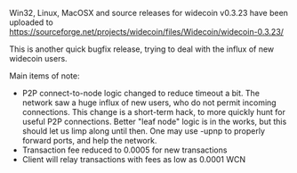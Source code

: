 Win32, Linux, MacOSX and source releases for widecoin v0.3.23 have been uploaded to
https://sourceforge.net/projects/widecoin/files/Widecoin/widecoin-0.3.23/

This is another quick bugfix release, trying to deal with the influx of new widecoin users.

Main items of note:

* P2P connect-to-node logic changed to reduce timeout a bit.  The network saw a huge influx of new users, who do not permit incoming connections.  This change is a short-term hack, to more quickly hunt for useful P2P connections.  Better "leaf node" logic is in the works, but this should let us limp along until then.  One may use -upnp to properly forward ports, and help the network.
* Transaction fee reduced to 0.0005 for new transactions
* Client will relay transactions with fees as low as 0.0001 WCN
